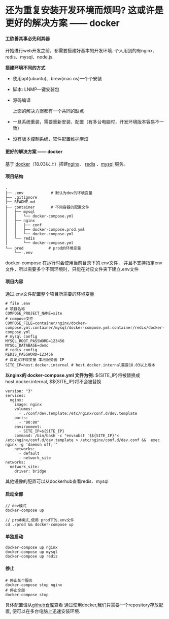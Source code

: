 # 还为重复安装开发环境而烦吗? 这或许是更好的解决方案 —— docker

#### 工欲善其事必先利其器

开始进行web开发之前，都需要搭建好基本的开发环境. 个人用到的有nginx、redis、mysql、node.js.

**搭建环境不同的方式**

* 使用apt\(ubuntu\)、brew\(mac os\)一个个安装
* 脚本: LNMP一键安装包
* 源码编译

  上面的解决方案都有一个共同的缺点

* 一旦系统重装，需要重新安装、配置（有多台电脑时，开发环境版本容易不一致）
* 没有版本控制系统，软件配置维护麻烦

#### 更好的解决方案 —— docker

基于 [docker](https://www.docker.com/products/docker-desktop)（18.03以上）搭建[nginx](https://hub.docker.com/_/nginx)、 [redis](https://hub.docker.com/_/redis) 、[mysql](https://hub.docker.com/_/mysql) 服务。

#### 项目结构

```text
.
├── .env            # 默认为dev的环境变量
├── .gitignore
├── README.md
├── container       # 不同容器的配置文件
│   ├── mysql
│   │   └── docker-compose.yml
│   ├── nginx
│   │   ├── conf
│   │   ├── docker-compose.prod.yml
│   │   └── docker-compose.yml
│   └── redis
│       └── docker-compose.yml
└── prod           # prod的环境变量
    └── .env
```

docker-compose 在运行时会使用当前目录下的.env文件， 并且不支持指定env文件，所以需要多个不同环境时，只能在对应文件夹下建立.env文件

#### 项目内容

通过.env文件配置整个项目所需要的环境变量

```text
# file .env
# 项目名称
COMPOSE_PROJECT_NAME=site
# compose文件
COMPOSE_FILE=container/nginx/docker-compose.yml:container/mysql/docker-compose.yml:container/redis/docker-compose.yml
# mysql config
MYSQL_ROOT_PASSWORD=123456
MYSQL_DATABASE=demo
# redis config
REDIS_PASSWORD=123456
# 自定义环境变量 本地服务器 IP
SITE_IP=host.docker.internal # host.docker.internal需要18.03以上版本
```

 **以nginx的 docker-compose.yml 文件为例:**  ${SITE\_IP}将被替换成host.docker.internal, $${SITE\_IP}将不会被替换

```text
version: "3"
services:
  nginx:
    image: nginx
    volumes:
      - ./conf/dev.template:/etc/nginx/conf.d/dev.template
    ports:
      - "80:80"
    environment:
      - SITE_IP=${SITE_IP}
    command: /bin/bash -c "envsubst '$${SITE_IP}'< /etc/nginx/conf.d/dev.template > /etc/nginx/conf.d/dev.conf &&  exec nginx -g 'daemon off;'"
    networks:
      - default
      - network_site
networks:
  network_site:
    driver: bridge
```

其他镜像的配置可以从dockerhub查看redis、mysql

#### 启动全部

```text
// dev模式
docker-compose up

// prod模式,使用 prod下的.env文件
cd ./prod && docker-compose up
```

#### 单独启动

```text
docker-compose up nginx
docker-compose up mysql
docker-compose up redis
```

#### 停止

```text
# 停止某个服务
docker-compose stop nginx 
# 停止全部
docker-compose stop
```

具体配置请从[github仓库](https://github.com/Ge-Ge/site)查看 通过使用docker,我们只需要一个repository存放配置, 便可以在多台电脑上迅速安装环境.

